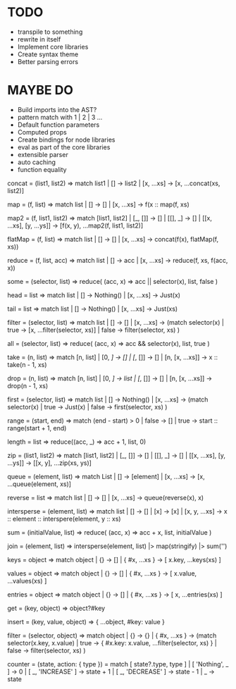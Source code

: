 # TODO
- transpile to something
- rewrite in itself
- Implement core libraries
- Create syntax theme
- Better parsing errors

# MAYBE DO
- Build imports into the AST?
- pattern match with 1 | 2 | 3 ...
- Default function parameters
- Computed props
- Create bindings for node libraries
- eval as part of the core libraries
- extensible parser
- auto caching
- function equality

concat = (list1, list2) => match list1
  | [] -> list2
  | [x, ...xs] -> [x, ...concat(xs, list2)]

map = (f, list) => match list
  | [] -> []
  | [x, ...xs] -> f(x :: map(f, xs)

map2 = (f, list1, list2) => match [list1, list2]
  | [_, []] -> []
  | [[], _] -> []
  | [[x, ...xs], [y, ...ys]] -> [f(x, y), ...map2(f, list1, list2)]

flatMap = (f, list) => match list
  | [] -> []
  | [x, ...xs] -> concat(f(x), flatMap(f, xs))

reduce = (f, list, acc) => match list
  | [] -> acc
  | [x, ...xs] -> reduce(f, xs, f(acc, x))

some = (selector, list) => reduce(
  (acc, x) => acc || selector(x),
  list,
  false
)

head = list => match list
  | [] -> Nothing()
  | [x, ...xs] -> Just(x)

tail = list => match list
  | [] -> Nothing()
  | [x, ...xs] -> Just(xs)

filter = (selector, list) => match list
  | [] -> []
  | [x, ...xs] -> (match selector(x)
    | true -> [x, ...filter(selector, xs)]
    | false -> filter(selector, xs)
  )

all = (selector, list) => reduce(
  (acc, x) => acc && selector(x),
  list,
  true
)

take = (n, list) => match [n, list]
  | [0, _]  -> []
  | [_, []] -> []
  | [n, [x, ...xs]] -> x :: take(n - 1, xs)

drop = (n, list) => match [n, list]
  | [0, _] -> list
  | [_, []] -> []
  | [n, [x, ...xs]] -> drop(n - 1, xs)

first = (selector, list) => match list
  | [] -> Nothing()
  | [x, ...xs] -> (match selector(x)
    | true -> Just(x)
    | false -> first(selector, xs)
  )

range = (start, end) => match (end - start) > 0
  | false -> []
  | true  -> start :: range(start + 1, end)

length = list => reduce((acc, _) => acc + 1, list, 0)

zip = (list1, list2) => match [list1, list2]
  | [_, []] -> []
  | [[], _] -> []
  | [[x, ...xs], [y, ...ys]] -> [[x, y], ...zip(xs, ys)]

queue = (element, list) => match List
  | [] -> [element]
  | [x, ...xs] -> [x, ...queue(element, xs)]

reverse = list => match list
  | [] -> []
  | [x, ...xs] -> queue(reverse(x), x)

intersperse = (element, list) => match list
  | [] -> []
  | [x] -> [x]
  | [x, y, ...xs] -> x :: element :: interspere(element, y :: xs)

sum = (initialValue, list) => reduce(
  (acc, x) => acc + x,
  list,
  initialValue
)

join = (element, list) => intersperse(element, list)
  |> map(stringify)
  |> sum('')

keys = object => match object
  | {} -> []
  | { #x, ...xs } -> [ x.key, ...keys(xs) ]

values = object => match object
  | {} -> []
  | { #x, ...xs } -> [ x.value, ...values(xs) ]

entries = object => match object
  | {} -> []
  | { #x, ...xs } -> [ x, ...entries(xs) ]

get = (key, object) => object?#key

insert = (key, value, object) => {
  ...object,
  #key: value
}

filter = (selector, object) => match object
  | {} -> {}
  | { #x, ...xs } -> (match selector(x.key, x.value)
    | true -> { #x.key: x.value, ...filter(selector, xs) }
    | false -> filter(selector, xs)
  )

counter = (state, action: { type }) = match [  state?.type, type  ]
  | [ 'Nothing', _  ] -> 0
  | [ _, 'INCREASE' ] -> state + 1
  | [ _, 'DECREASE' ] -> state - 1
  | _ -> state
